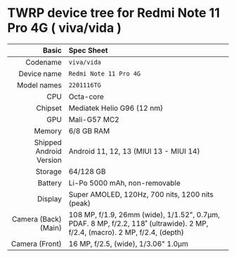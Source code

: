 TWRP device tree for Redmi Note 11 Pro 4G ( viva/vida )
===============================================

| Basic                   | Spec Sheet                                                                                                                     	|
| -----------------------:|:------------------------------------------------------------------------------------------------------------------------------ 	|
| Codename                | `viva/vida`       																													|
| Device name             | `Redmi Note 11 Pro 4G`                                                                                             				|
| Model names             | `2201116TG`                                                 						|
| CPU                     | Octa-core                                                                                                                      	|
| Chipset                 | Mediatek Helio G96 (12 nm)                                                                       								|
| GPU                     | Mali-G57 MC2                                                                                                                   	|
| Memory                  | 6/8 GB RAM                                                                                                                    	|
| Shipped Android Version | Android 11, 12, 13 (MIUI 13 - MIUI 14)                                                                             				|
| Storage                 | 64/128 GB                                                                                                                     	|
| Battery                 | Li-Po 5000 mAh, non-removable                                                                                                	|
| Display                 | Super AMOLED, 120Hz, 700 nits, 1200 nits (peak)                                                       							|
| Camera (Back)(Main)     | 108 MP, f/1.9, 26mm (wide), 1/1.52", 0.7µm, PDAF. 8 MP, f/2.2, 118˚ (ultrawide). 2 MP, f/2.4, (macro). 2 MP, f/2.4, (depth)  	|
| Camera (Front)          | 16 MP, f/2.5, (wide), 1/3.06" 1.0µm                                          													|
